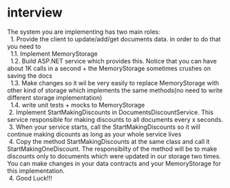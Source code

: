 # interview
The system you are implementing has two main roles: \
     &nbsp; 1. Provide the client to update/add/get documents data. in order to do that you need to \
         &nbsp;&nbsp;1.1. Implement MemoryStorage \
         &nbsp;&nbsp;1.2. Build ASP.NET service which provides this. Notice that you can have about 1K calls in a second + the MemoryStorage sometimes crushes on saving the docs \
         &nbsp;&nbsp;1.3. Make changes so it wil be very easily to replace MemoryStorage with other kind of storage which implements the same methods(no need to write different storage implementation) \
         &nbsp;&nbsp;1.4. write unit tests + mocks to MemoryStorage \
     &nbsp;2. Implement StartMakingDiscounts in DocumentsDiscountService. This service responsible for making discounts to all documents every x seconds. \
     &nbsp;3. When your service starts, call the StartMakingDiscounts so it will continue making dicounts as long as your whole service lives \
     &nbsp;4. Copy the method StartMakingDiscounts at the same class and call it StartMakingOneDiscount. The responsibilty of the method will be to make \
        discounts only to documents which were updated in our storage two times. You can make changes in your data contracts and your MemoryStorage for this implementation. \
     &nbsp;4. Good Luck!!!
